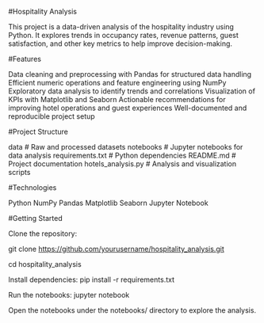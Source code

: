 #Hospitality Analysis


This project is a data-driven analysis of the hospitality industry using Python. It explores trends in occupancy rates, revenue patterns, guest satisfaction, and other key metrics to help improve decision-making.

#Features


Data cleaning and preprocessing with Pandas for structured data handling
Efficient numeric operations and feature engineering using NumPy
Exploratory data analysis to identify trends and correlations
Visualization of KPIs with Matplotlib and Seaborn
Actionable recommendations for improving hotel operations and guest experiences
Well-documented and reproducible project setup

#Project Structure


data                # Raw and processed datasets
notebooks          # Jupyter notebooks for data analysis
requirements.txt     # Python dependencies
README.md            # Project documentation
hotels_analysis.py          # Analysis and visualization scripts

#Technologies

Python
NumPy
Pandas
Matplotlib
Seaborn
Jupyter Notebook

#Getting Started


Clone the repository:

git clone https://github.com/yourusername/hospitality_analysis.git

cd hospitality_analysis

Install dependencies:
pip install -r requirements.txt

Run the notebooks:
jupyter notebook

Open the notebooks under the notebooks/ directory to explore the analysis.
